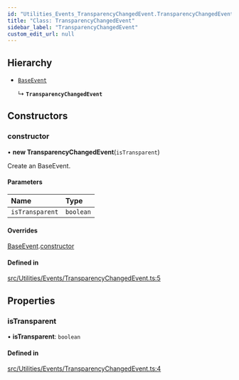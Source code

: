 ```yaml
---
id: "Utilities_Events_TransparencyChangedEvent.TransparencyChangedEvent"
title: "Class: TransparencyChangedEvent"
sidebar_label: "TransparencyChangedEvent"
custom_edit_url: null
---
```




## Hierarchy

- [`BaseEvent`](../Utilities_BaseEvent.BaseEvent)

  ↳ **`TransparencyChangedEvent`**

## Constructors

### constructor

• **new TransparencyChangedEvent**(`isTransparent`)

Create an BaseEvent.

#### Parameters

| Name | Type |
| :------ | :------ |
| `isTransparent` | `boolean` |

#### Overrides

[BaseEvent](../Utilities_BaseEvent.BaseEvent).[constructor](../Utilities_BaseEvent.BaseEvent#constructor)

#### Defined in

[src/Utilities/Events/TransparencyChangedEvent.ts:5](https://github.com/ZeaInc/zea-engine/blob/455b10853/src/Utilities/Events/TransparencyChangedEvent.ts#L5)

## Properties

### isTransparent

• **isTransparent**: `boolean`

#### Defined in

[src/Utilities/Events/TransparencyChangedEvent.ts:4](https://github.com/ZeaInc/zea-engine/blob/455b10853/src/Utilities/Events/TransparencyChangedEvent.ts#L4)

